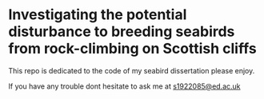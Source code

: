 # Investigating the potential disturbance to breeding seabirds from rock-climbing on Scottish cliffs

This repo is dedicated to the code of my seabird dissertation please enjoy.

If you have any trouble dont hesitate to ask me at s1922085@ed.ac.uk
